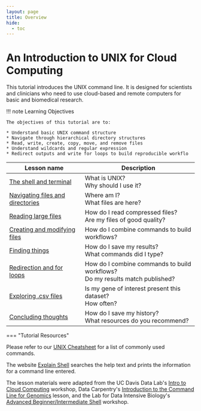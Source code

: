 ```yaml
---
layout: page
title: Overview
hide:
  - toc
---
```


An Introduction to UNIX for Cloud Computing
============================================

This tutorial introduces the UNIX command line. It is designed for scientists and clinicians who need to use cloud-based and remote computers for basic and biomedical research.

!!! note Learning Objectives

	The objectives of this tutorial are to:

	* Understand basic UNIX command structure 
	* Navigate through hierarchical directory structures
	* Read, write, create, copy, move, and remove files
	* Understand wildcards and regular expression 
	* Redirect outputs and write for loops to build reproducible workflo	

Lesson name | Description
--- | ---
[The shell and terminal](./unix_1.md) | What is UNIX? <br /> Why should I use it?
[Navigating files and directories](./unix_2.md) | Where am I? <br /> What files are here? 
[Reading large files](./unix_3.md) | How do I read compressed files? <br />  Are my files of good quality? 
[Creating and modifying files](./unix_4.md) | How do I combine commands to build workflows?  
[Finding things](./unix_5.md) | How do I save my results? <br /> What commands did I type?
[Redirection and for loops](./unix_6.md) | How do I combine commands to build workflows?   <br /> Do my results match published?
[Exploring .csv files](./unix_7.md) | Is my gene of interest present this dataset?  <br /> How often?
[Concluding thoughts](./unix_8.md) | How do I save my history? <br /> What resources do you recommend?


=== "Tutorial Resources"

Please refer to our [UNIX Cheatsheet](https://training.nih-cfde.org/en/latest/General-Tools/Cheat-Sheets/bash_cheatsheet/) for a list of commonly used commands.

The website [Explain Shell](https://explainshell.com/) searches the help text and prints the information for a command line entered. 

The lesson materials were adapted from the UC Davis Data Lab's [Intro to Cloud Computing](https://ngs-docs.github.io/2021-august-remote-computing/) workshop, Data Carpentry's [Introduction to the Command Line for Genomics](https://datacarpentry.org/shell-genomics/) lesson, and the Lab for Data Intensive Biology's [Advanced Beginner/Intermediate Shell](https://dib-training.readthedocs.io/en/pub/2016-01-13-adv-beg-shell.html) workshop. 
